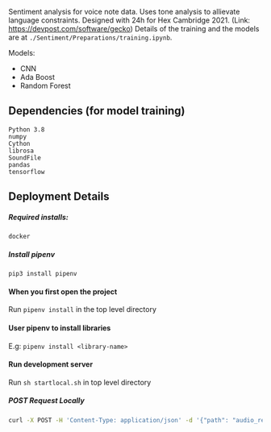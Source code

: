 Sentiment analysis for voice note data. Uses tone analysis to allievate language constraints. Designed with 24h for Hex Cambridge 2021. (Link: https://devpost.com/software/gecko) Details of the training and the models are at `./Sentiment/Preparations/training.ipynb`.

Models:
- CNN
- Ada Boost
- Random Forest

## Dependencies (for model training)
```
Python 3.8
numpy
Cython
librosa
SoundFile
pandas
tensorflow
```

## Deployment Details
##### Required installs:
`docker`

##### Install pipenv
`pip3 install pipenv`

#### When you first open the project
Run `pipenv install` in the top level directory

#### User pipenv to install libraries
E.g: `pipenv install <library-name>`

#### Run development server
Run `sh startlocal.sh` in top level directory

##### POST Request Locally
```bash
curl -X POST -H 'Content-Type: application/json' -d '{"path": "audio_recordings/rec3.ogg", "user_id": 100}' localhost:5000/
```


